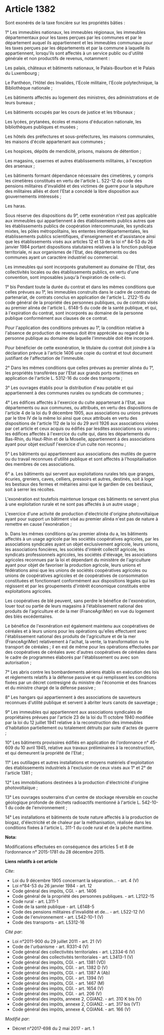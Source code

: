 # Article 1382

Sont exonérés de la taxe foncière sur les propriétés bâties : 

1° Les immeubles nationaux, les immeubles régionaux, les immeubles départementaux pour les taxes perçues par les communes et
par le département auquel ils appartiennent et les immeubles communaux pour les taxes perçues par les départements et par la
commune à laquelle ils appartiennent, lorsqu'ils sont affectés à un service public ou d'utilité générale et non productifs de
revenus, notamment : 

Les palais, châteaux et bâtiments nationaux, le Palais-Bourbon et le Palais du Luxembourg ; 

Le Panthéon, l'Hôtel des Invalides, l'Ecole militaire, l'Ecole polytechnique, la Bibliothèque nationale ; 

Les bâtiments affectés au logement des ministres, des administrations et de leurs bureaux ; 

Les bâtiments occupés par les cours de justice et les tribunaux ; 

Les lycées, prytanées, écoles et maisons d'éducation nationale, les bibliothèques publiques et musées ; 

Les hôtels des préfectures et sous-préfectures, les maisons communales, les maisons d'école appartenant aux communes ; 

Les hospices, dépôts de mendicité, prisons, maisons de détention ; 

Les magasins, casernes et autres établissements militaires, à l'exception des arsenaux ; 

Les bâtiments formant dépendance nécessaire des cimetières, y compris les cimetières constitués en vertu de l'article L.
522-12 du code des pensions militaires d'invalidité et des victimes de guerre pour la sépulture des militaires alliés et dont
l'Etat a concédé la libre disposition aux gouvernements intéressés ; 

Les haras. 

Sous réserve des dispositions du 9°, cette exonération n'est pas applicable aux immeubles qui appartiennent à des
établissements publics autres que les établissements publics de coopération intercommunale, les syndicats mixtes, les pôles
métropolitains, les ententes interdépartementales, les établissements publics scientifiques, d'enseignement et d'assistance
ainsi que les établissements visés aux articles 12 et 13 de la loi n° 84-53 du 26 janvier 1984 portant dispositions
statutaires relatives à la fonction publique territoriale, ni aux organismes de l'Etat, des départements ou des communes
ayant un caractère industriel ou commercial. 

Les immeubles qui sont incorporés gratuitement au domaine de l'Etat, des collectivités locales ou des établissements publics,
en vertu d'une convention, sont imposables jusqu'à l'expiration de celle-ci. 

1° bis Pendant toute la durée du contrat et dans les mêmes conditions que celles prévues au 1°, les immeubles construits dans
le cadre de contrats de partenariat, de contrats conclus en application de l'article L. 2122-15 du code général de la
propriété des personnes publiques, ou de contrats visés au premier alinéa de l'article L. 6148-5 du code de la santé
publique, et qui, à l'expiration du contrat, sont incorporés au domaine de la personne publique conformément aux clauses de
ce contrat. 

Pour l'application des conditions prévues au 1°, la condition relative à l'absence de production de revenus doit être
appréciée au regard de la personne publique au domaine de laquelle l'immeuble doit être incorporé. 

Pour bénéficier de cette exonération, le titulaire du contrat doit joindre à la déclaration prévue à l'article 1406 une copie
du contrat et tout document justifiant de l'affectation de l'immeuble. 

2° Dans les mêmes conditions que celles prévues au premier alinéa du 1°, les propriétés transférées par l'Etat aux grands
ports maritimes en application de l'article L. 5312-16 du code des transports ; 

3° Les ouvrages établis pour la distribution d'eau potable et qui appartiennent à des communes rurales ou syndicats de
communes ; 

4° Les édifices affectés à l'exercice du culte appartenant à l'Etat, aux départements ou aux communes, ou attribués, en vertu
des dispositions de l'article 4 de la loi du 9 décembre 1905, aux associations ou unions prévues par le titre IV de la même
loi ainsi que ceux attribués en vertu des dispositions de l'article 112 de la loi du 29 avril 1926 aux associations visées
par cet article et ceux acquis ou édifiés par lesdites associations ou unions ; les édifices affectés à l'exercice du culte
qui, dans les départements du Bas-Rhin, du Haut-Rhin et de la Moselle, appartiennent à des associations ayant pour objet
exclusif l'exercice d'un culte non reconnu ; 

5° Les bâtiments qui appartiennent aux associations des mutilés de guerre ou du travail reconnues d'utilité publique et sont
affectés à l'hospitalisation des membres de ces associations. 

6° a. Les bâtiments qui servent aux exploitations rurales tels que granges, écuries, greniers, caves, celliers, pressoirs et
autres, destinés, soit à loger les bestiaux des fermes et métairies ainsi que le gardien de ces bestiaux, soit à serrer les
récoltes. 

L'exonération est toutefois maintenue lorsque ces bâtiments ne servent plus à une exploitation rurale et ne sont pas affectés
à un autre usage ; 

L'exercice d'une activité de production d'électricité d'origine photovoltaïque ayant pour support un bâtiment visé au premier
alinéa n'est pas de nature à remettre en cause l'exonération ; 

b. Dans les mêmes conditions qu'au premier alinéa du a, les bâtiments affectés à un usage agricole par les sociétés
coopératives agricoles, par les associations syndicales ayant un objet exclusivement agricole, leurs unions, les associations
foncières, les sociétés d'intérêt collectif agricole, les syndicats professionnels agricoles, les sociétés d'élevage, les
associations agricoles reconnues par la loi et dépendant du ministère de l'agriculture ayant pour objet de favoriser la
production agricole, leurs unions et fédérations ainsi que les unions de sociétés coopératives agricoles ou unions de
coopératives agricoles et de coopératives de consommation constituées et fonctionnant conformément aux dispositions légales
qui les régissent et par les groupements d'intérêt économique constitués entre exploitations agricoles. 

Les coopératives de blé peuvent, sans perdre le bénéfice de l'exonération, louer tout ou partie de leurs magasins à
l'établissement national des produits de l'agriculture et de la mer (FranceAgriMer) en vue du logement des blés
excédentaires. 

Le bénéfice de l'exonération est également maintenu aux coopératives de céréales et à leurs unions pour les opérations
qu'elles effectuent avec l'établissement national des produits de l'agriculture et de la mer (FranceAgriMer) relativement à
l'achat, la vente, la transformation ou le transport de céréales ; il en est de même pour les opérations effectuées par des
coopératives de céréales avec d'autres coopératives de céréales dans le cadre de programmes élaborés par l'établissement ou
avec son autorisation ; 

7° Les abris contre les bombardements aériens établis en exécution des lois et règlements relatifs à la défense passive et
qui remplissent les conditions fixées par un décret contresigné du ministre de l'économie et des finances et du ministre
chargé de la défense passive ; 

8° Les hangars qui appartiennent à des associations de sauveteurs reconnues d'utilité publique et servent à abriter leurs
canots de sauvetage ; 

9° Les immeubles qui appartiennent aux associations syndicales de propriétaires prévues par l'article 23 de la loi du 11
octobre 1940 modifiée par la loi du 12 juillet 1941 relative à la reconstruction des immeubles d'habitation partiellement ou
totalement détruits par suite d'actes de guerre ; 

10° Les bâtiments provisoires édifiés en application de l'ordonnance n° 45-609 du 10 avril 1945, relative aux travaux
préliminaires à la reconstruction, et qui demeurent la propriété de l'Etat ; 

11° Les outillages et autres installations et moyens matériels d'exploitation des établissements industriels à l'exclusion de
ceux visés aux 1° et 2° de l'article 1381 ; 

12° Les immobilisations destinées à la production d'électricité d'origine photovoltaïque ; 

13° Les ouvrages souterrains d'un centre de stockage réversible en couche géologique profonde de déchets radioactifs
mentionné à l'article L. 542-10-1 du code de l'environnement ; 

14° Les installations et bâtiments de toute nature affectés à la production de biogaz, d'électricité et de chaleur par la
méthanisation, réalisée dans les conditions fixées à l'article L. 311-1 du code rural et de la pêche maritime.

**Nota:**

Modifications effectuées en conséquence des articles 5 et 8 de l’ordonnance n° 2015-1781 du 28 décembre 2015.

**Liens relatifs à cet article**

_Cite_:

  - Loi du 9 décembre 1905 concernant la séparation... - art. 4 (V)
  - Loi n°84-53 du 26 janvier 1984 - art. 12
  - Code général des impôts, CGI. - art. 1406
  - Code général de la propriété des personnes publiques. - art. L2122-15
  - Code rural - art. L311-1
  - Code de la santé publique - art. L6148-5
  - Code des pensions militaires d'invalidité et de... - art. L522-12 (V)
  - Code de l'environnement - art. L542-10-1 (V)
  - Code des transports - art. L5312-16

_Cité par_:

  - Loi n°2011-900 du 29 juillet 2011 - art. 21 (V)
  - Code de l'urbanisme - art. R331-4 (V)
  - Code général des collectivités territoriales - art. L2334-6 (V)
  - Code général des collectivités territoriales - art. L3413-1 (V)
  - Code général des impôts, CGI. - art. 1381 (VD)
  - Code général des impôts, CGI. - art. 1382 D (V)
  - Code général des impôts, CGI. - art. 1387 A (Ab)
  - Code général des impôts, CGI. - art. 1394 (V)
  - Code général des impôts, CGI. - art. 1467 (M)
  - Code général des impôts, CGI. - art. 1654 (V)
  - Code général des impôts, CGI. - art. 206 (V)
  - Code général des impôts, annexe 2, CGIAN2. - art. 310 K bis (V)
  - Code général des impôts, annexe 2, CGIAN2. - art. 317 bis (VT)
  - Code général des impôts, annexe 4, CGIAN4. - art. 166 (V)

_Modifié par_:

  - Décret n°2017-698 du 2 mai 2017 - art. 1
